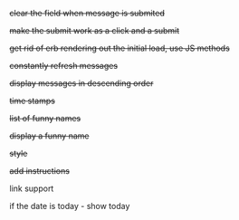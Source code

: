 ~~clear the field when message is submited~~

~~make the submit work as a click and a submit~~

~~get rid of erb rendering out the initial load, use JS methods~~

~~constantly refresh messages~~

~~display messages in descending order~~

~~time stamps~~

~~list of funny names~~

~~display a funny name~~

~~style~~

~~add instructions~~

link support

if the date is today - show today
